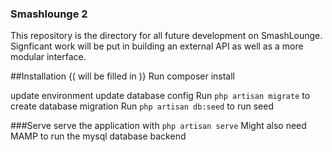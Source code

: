 ### Smashlounge 2
This repository is the directory for all future development on SmashLounge. Signficant work will be put in building 
an external API as well as a more modular interface. 

##Installation
{( will be filled in )}
Run composer install

update environment
update database config
Run `php artisan migrate` to create database migration 
Run `php artisan db:seed` to run seed

###Serve
serve the application with `php artisan serve`
Might also need MAMP to run the mysql database backend

